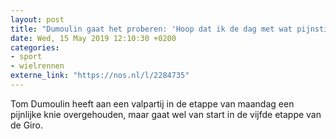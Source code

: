 ```yaml
---
layout: post
title: "Dumoulin gaat het proberen: 'Hoop dat ik de dag met wat pijnstillers doorkom'"
date: Wed, 15 May 2019 12:10:30 +0200
categories: 
- sport 
- wielrennen 
externe_link: "https://nos.nl/l/2284735"
---
```


Tom Dumoulin heeft aan een valpartij in de etappe van maandag een pijnlijke knie overgehouden, maar gaat wel van start in de vijfde etappe van de Giro.
